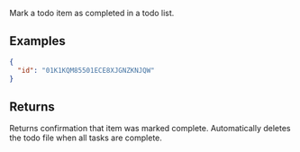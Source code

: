 Mark a todo item as completed in a todo list.

## Examples

```json
{
  "id": "01K1KQM85501ECE8XJGNZKNJQW"
}
```

## Returns

Returns confirmation that item was marked complete. Automatically deletes the todo file when all tasks are complete.
